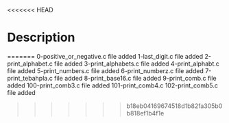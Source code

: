 <<<<<<< HEAD
# Description
=======
0-positive_or_negative.c file added
1-last_digit.c file added
2-print_alphabet.c file added
3-print_alphabets.c file added
4-print_alphabt.c file added
5-print_numbers.c file added
6-print_numberz.c file added
7-print_tebahpla.c file added
8-print_base16.c file added
9-print_comb.c file added
100-print_comb3.c file added
101-print_comb4.c
102-print_comb5.c file added
>>>>>>> b18eb04169674518d1b82fa305b0b818ef1b4f1e

